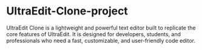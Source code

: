 # UltraEdit-Clone-project
UltraEdit Clone is a lightweight and powerful text editor built to replicate the core features of UltraEdit. It is designed for developers, students, and professionals who need a fast, customizable, and user-friendly code editor.
